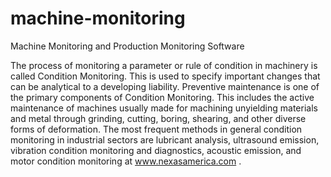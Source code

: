 machine-monitoring
==================

Machine Monitoring and Production Monitoring Software

The process of monitoring a parameter or rule of condition in machinery is called Condition Monitoring. This is used to specify important changes that can be analytical to a developing liability. Preventive maintenance is one of the primary components of Condition Monitoring. This includes the active maintenance of machines usually made for machining unyielding materials and metal through grinding, cutting, boring, shearing, and other diverse forms of deformation. The most frequent methods in general condition monitoring in industrial sectors are lubricant analysis, ultrasound emission, vibration condition monitoring and diagnostics, acoustic emission, and motor condition monitoring at www.nexasamerica.com .
